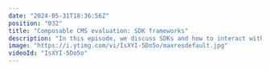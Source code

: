 ```yaml
---
date: "2024-05-31T18:36:56Z"
position: "032"
title: "Composable CMS evaluation: SDK frameworks"
description: "In this episode, we discuss SDKs and how to interact with CMSs. Choose wisely!"
image: "https://i.ytimg.com/vi/IsXYI-5Do5o/maxresdefault.jpg"
videoId: "IsXYI-5Do5o"
---
```


